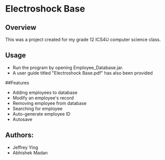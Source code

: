 Electroshock Base
=================

## Overview

This was a project created for my grade 12 ICS4U computer science class.

## Usage
- Run the program by opening Employee_Database.jar.
- A user guide titled "Electroshock Base.pdf" has also been provided

##Features

- Adding employees to database
- Modify an employee's record
- Removing employee from database
- Searching for employee
- Auto-generate employee ID
- Autosave

## Authors:
- Jeffrey Ying
- Abhishek Madan